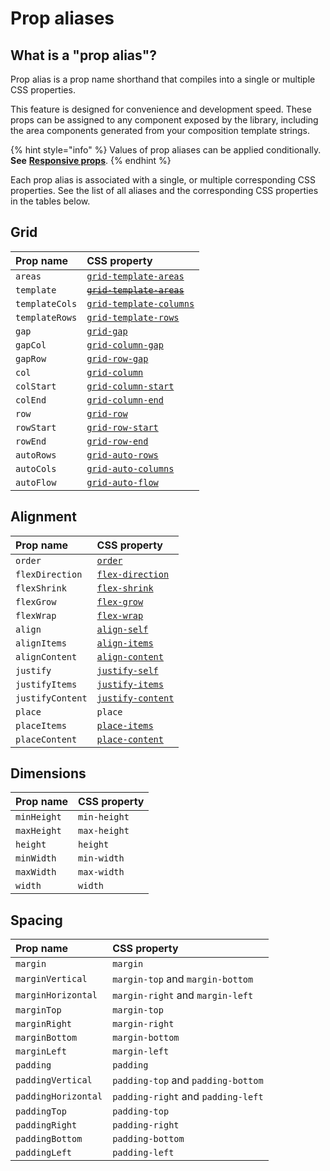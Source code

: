 # Prop aliases

## What is a "prop alias"?

Prop alias is a prop name shorthand that compiles into a single or multiple CSS properties.

This feature is designed for convenience and development speed. These props can be assigned to any component exposed by the library, including the area components generated from your composition template strings.

{% hint style="info" %}
Values of prop aliases can be applied conditionally. **See** [**Responsive props**](responsive-props.md).
{% endhint %}

Each prop alias is associated with a single, or multiple corresponding CSS properties. See the list of all aliases and the corresponding CSS properties in the tables below.

## Grid

| **Prop name** | **CSS property** |
| :--- | :--- |
| `areas` | [`grid-template-areas`](https://developer.mozilla.org/en-US/docs/Web/CSS/grid-template-areas) |
| `template` | [~~`grid-template-areas`~~](https://developer.mozilla.org/en-US/docs/Web/CSS/grid-template-areas) |
| `templateCols` | [`grid-template-columns`](https://developer.mozilla.org/en-US/docs/Web/CSS/grid-template-columns) |
| `templateRows` | [`grid-template-rows`](https://developer.mozilla.org/en-US/docs/Web/CSS/grid-template-rows) |
| `gap` | [`grid-gap`](https://developer.mozilla.org/en-US/docs/Web/CSS/gap) |
| `gapCol` | [`grid-column-gap`](https://developer.mozilla.org/en-US/docs/Web/CSS/column-gap) |
| `gapRow` | [`grid-row-gap`](https://developer.mozilla.org/en-US/docs/Web/CSS/row-gap) |
| `col` | [`grid-column`](https://developer.mozilla.org/en-US/docs/Web/CSS/grid-column) |
| `colStart` | [`grid-column-start`](https://developer.mozilla.org/en-US/docs/Web/CSS/grid-column-start) |
| `colEnd` | [`grid-column-end`](https://developer.mozilla.org/en-US/docs/Web/CSS/grid-column-end) |
| `row` | [`grid-row`](https://developer.mozilla.org/en-US/docs/Web/CSS/grid-row) |
| `rowStart` | [`grid-row-start`](https://developer.mozilla.org/en-US/docs/Web/CSS/grid-row-start) |
| `rowEnd` | [`grid-row-end`](https://developer.mozilla.org/en-US/docs/Web/CSS/grid-row-end) |
| `autoRows` | [`grid-auto-rows`](https://developer.mozilla.org/en-US/docs/Web/CSS/grid-auto-rows) |
| `autoCols` | [`grid-auto-columns`](https://developer.mozilla.org/en-US/docs/Web/CSS/grid-auto-columns) |
| `autoFlow` | [`grid-auto-flow`](https://developer.mozilla.org/en-US/docs/Web/CSS/grid-auto-flow) |

## Alignment

| **Prop name** | **CSS property** |
| :--- | :--- |
| `order` | [`order`](https://developer.mozilla.org/en-US/docs/Web/CSS/order) |
| `flexDirection` | [`flex-direction`](https://developer.mozilla.org/en-US/docs/Web/CSS/flex-direction) |
| `flexShrink` | [`flex-shrink`](https://developer.mozilla.org/en-US/docs/Web/CSS/flex-shrink) |
| `flexGrow` | [`flex-grow`](https://developer.mozilla.org/en-US/docs/Web/CSS/flex-grow) |
| `flexWrap` | [`flex-wrap`](https://developer.mozilla.org/en-US/docs/Web/CSS/flex-wrap) |
| `align` | [`align-self`](https://developer.mozilla.org/en-US/docs/Web/CSS/align-self) |
| `alignItems` | [`align-items`](https://developer.mozilla.org/en-US/docs/Web/CSS/align-items) |
| `alignContent` | [`align-content`](https://developer.mozilla.org/en-US/docs/Web/CSS/align-content) |
| `justify` | [`justify-self`](https://developer.mozilla.org/en-US/docs/Web/CSS/justify-self) |
| `justifyItems` | [`justify-items`](https://developer.mozilla.org/en-US/docs/Web/CSS/justify-items) |
| `justifyContent` | [`justify-content`](https://developer.mozilla.org/en-US/docs/Web/CSS/justify-content) |
| `place` | `place` |
| `placeItems` | [`place-items`](https://developer.mozilla.org/en-US/docs/Web/CSS/place-items) |
| `placeContent` | [`place-content`](https://developer.mozilla.org/en-US/docs/Web/CSS/place-content) |

## Dimensions

| **Prop name** | **CSS property** |
| :--- | :--- |
| `minHeight` | `min-height` |
| `maxHeight` | `max-height` |
| `height` | `height` |
| `minWidth` | `min-width` |
| `maxWidth` | `max-width` |
| `width` | `width` |

## Spacing

| **Prop name** | **CSS property** |
| :--- | :--- |
| `margin` | `margin` |
| `marginVertical` | `margin-top` and `margin-bottom` |
| `marginHorizontal` | `margin-right` and `margin-left` |
| `marginTop` | `margin-top` |
| `marginRight` | `margin-right` |
| `marginBottom` | `margin-bottom` |
| `marginLeft` | `margin-left` |
| `padding` | `padding` |
| `paddingVertical` | `padding-top` and `padding-bottom` |
| `paddingHorizontal` | `padding-right` and `padding-left` |
| `paddingTop` | `padding-top` |
| `paddingRight` | `padding-right` |
| `paddingBottom` | `padding-bottom` |
| `paddingLeft` | `padding-left` |

